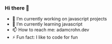 ### Hi there 👋



- 🔭 I’m currently working on javascript projects
- 🌱 I’m currently learning javascript
- 📫 How to reach me: adamcrohn.dev
- ⚡ Fun fact: I like to code for fun




